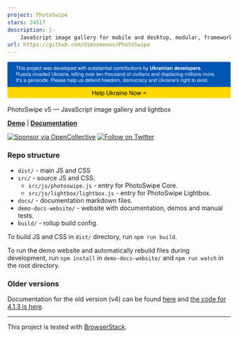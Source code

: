 ```yaml
---
project: PhotoSwipe
stars: 24517
description: |-
    JavaScript image gallery for mobile and desktop, modular, framework independent
url: https://github.com/dimsemenov/PhotoSwipe
---
```


[![Stand With Ukraine](https://raw.githubusercontent.com/vshymanskyy/StandWithUkraine/main/banner-direct.svg)](https://savelife.in.ua/en/)


PhotoSwipe v5 — JavaScript image gallery and lightbox

**[Demo](https://photoswipe.com)** | **[Documentation](https://photoswipe.com/getting-started/)**

[![Sponsor via OpenCollective](https://img.shields.io/opencollective/all/photoswipe?label=Sponsor%20via%20OpenCollective)](https://opencollective.com/photoswipe)
[![Follow on Twitter](https://img.shields.io/twitter/follow/photoswipe?style=social)](https://twitter.com/intent/user?screen_name=photoswipe)


### Repo structure

- `dist/` - main JS and CSS
- `src/` - source JS and CSS.
  - `src/js/photoswipe.js` - entry for PhotoSwipe Core.
  - `src/js/lightbox/lightbox.js` - entry for PhotoSwipe Lightbox.
- `docs/` - documentation markdown files.
- `demo-docs-website/` - website with documentation, demos and manual tests.
- `build/` - rollup build config.

To build JS and CSS in `dist/` directory, run `npm run build`.

To run the demo website and automatically rebuild files during development, run `npm install` in `demo-docs-website/` and `npm run watch` in the root directory.

### Older versions

Documentation for the old version (v4) can be found [here](https://photoswipe.com/v4-docs/getting-started.html) and [the code for 4.1.3 is here](https://github.com/dimsemenov/PhotoSwipe/tree/v4.1.3).

---

This project is tested with [BrowserStack](https://www.browserstack.com/).

